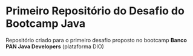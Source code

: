 # Primeiro Repositório do Desafio do Bootcamp Java
Repositório criado para o primeiro desafio proposto no bootcamp **Banco PAN Java Developers** (plataforma DIO)
